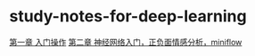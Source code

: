 # study-notes-for-deep-learning
[第一章 入门操作](/chapter1/chapter1.ipynb)
[第二章 神经网络入门，正负面情感分析，miniflow](/chapter2/chapter2.ipynb)
